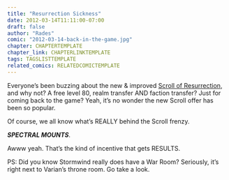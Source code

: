 ```yaml
---
title: "Resurrection Sickness"
date: 2012-03-14T11:11:00-07:00
draft: false
author: "Rades"
comic: "2012-03-14-back-in-the-game.jpg"
chapter: CHAPTERTEMPLATE
chapter_link: CHAPTERLINKTEMPLATE
tags: TAGSLISTTEMPLATE
related_comics: RELATEDCOMICTEMPLATE
---
```


Everyone’s been buzzing about the new &amp; improved [Scroll of Resurrection](http://us.battle.net/wow/en/services/scroll-of-resurrection/), and why not? A free level 80, realm transfer AND faction transfer? Just for coming back to the game? Yeah, it’s no wonder the new Scroll offer has been so popular.


Of course, we all know what’s REALLY behind the Scroll frenzy. 


***SPECTRAL MOUNTS***.


Awww yeah. That’s the kind of incentive that gets RESULTS.


PS: Did you know Stormwind really does have a War Room? Seriously, it’s right next to Varian’s throne room. Go take a look.

